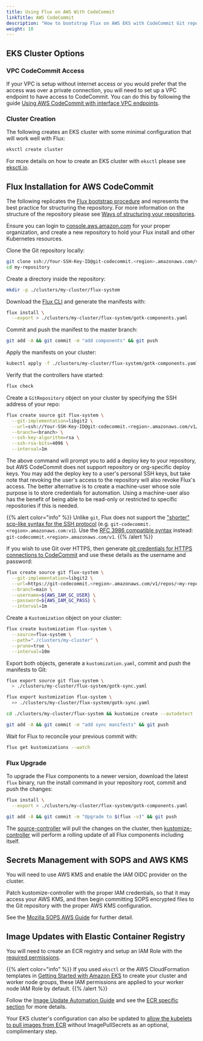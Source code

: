 ```yaml
---
title: Using Flux on AWS With CodeCommit
linkTitle: AWS CodeCommit
description: "How to bootstrap Flux on AWS EKS with CodeCommit Git repositories."
weight: 10
---
```


## EKS Cluster Options

### VPC CodeCommit Access

If your VPC is setup without internet access or you would prefer that the access was over a private connection, you
will need to set up a VPC endpoint to have access to CodeCommit. You can do this by following the guide [Using AWS
CodeCommit with interface VPC endpoints](https://docs.aws.amazon.com/codecommit/latest/userguide/codecommit-and-interface-VPC.html).

### Cluster Creation

The following creates an EKS cluster with some minimal configuration that will work well with Flux:

```sh
eksctl create cluster
```

For more details on how to create an EKS cluster with `eksctl` please see [eksctl.io](https://eksctl.io).

## Flux Installation for AWS CodeCommit

The following replicates the [Flux bootstrap procedure](../installation/_index.md#bootstrap) and represents
the best practice for structuring the repository. For more information on the structure of the repository
please see [Ways of structuring your repositories](../installation/repository-structure.md).

Ensure you can login to [console.aws.amazon.com](https://console.aws.amazon.com) for your proper organization,
and create a new repository to hold your Flux install and other Kubernetes resources.

Clone the Git repository locally:

```sh
git clone ssh://Your-SSH-Key-ID@git-codecommit.<region>.amazonaws.com/v1/repos/<my-repository>
cd my-repository
```

Create a directory inside the repository:

```sh
mkdir -p ./clusters/my-cluster/flux-system
```

Download the [Flux CLI](../installation/_index.md#install-the-flux-cli) and generate the manifests with:

```sh
flux install \
  --export > ./clusters/my-cluster/flux-system/gotk-components.yaml
```

Commit and push the manifest to the master branch:

```sh
git add -A && git commit -m "add components" && git push
```

Apply the manifests on your cluster:

```sh
kubectl apply -f ./clusters/my-cluster/flux-system/gotk-components.yaml
```

Verify that the controllers have started:

```sh
flux check
```

Create a `GitRepository` object on your cluster by specifying the SSH address of your repo:

```sh
flux create source git flux-system \
  --git-implementation=libgit2 \
  --url=ssh://Your-SSH-Key-ID@git-codecommit.<region>.amazonaws.com/v1/repos/<my-repository> \
  --branch=<branch> \
  --ssh-key-algorithm=rsa \
  --ssh-rsa-bits=4096 \
  --interval=1m
```

The above command will prompt you to add a deploy key to your repository, but AWS CodeCommit
does not support repository or org-specific deploy keys. You may add the deploy key to a user's
personal SSH keys, but take note that revoking the user's access to the repository will
also revoke Flux's access. The better alternative is to create a machine-user whose sole purpose is
to store credentials for automation. Using a machine-user also has the benefit of being able to be read-only or
restricted to specific repositories if this is needed.

{{% alert color="info" %}}
Unlike `git`, Flux does not support the ["shorter" scp-like syntax for the SSH
protocol](https://git-scm.com/book/en/v2/Git-on-the-Server-The-Protocols#_the_ssh_protocol)
(e.g. `git-codecommit.<region>.amazonaws.com:v1`).
Use the [RFC 3986 compatible syntax](https://tools.ietf.org/html/rfc3986#section-3) instead: `git-codecommit.<region>.amazonaws.com/v1`.
{{% /alert %}}

If you wish to use Git over HTTPS, then generate [git credentials for HTTPS connections
to CodeCommit](https://docs.aws.amazon.com/codecommit/latest/userguide/setting-up-gc.html#setting-up-gc-iam)
and use these details as the username and password:

```sh
flux create source git flux-system \
  --git-implementation=libgit2 \
  --url=https://git-codecommit.<region>.amazonaws.com/v1/repos/<my-repository> \
  --branch=main \
  --username=${AWS_IAM_GC_USER} \
  --password=${AWS_IAM_GC_PASS} \
  --interval=1m
```

Create a `Kustomization` object on your cluster:

```sh
flux create kustomization flux-system \
  --source=flux-system \
  --path="./clusters/my-cluster" \
  --prune=true \
  --interval=10m
```

Export both objects, generate a `kustomization.yaml`, commit and push the manifests to Git:

```sh
flux export source git flux-system \
  > ./clusters/my-cluster/flux-system/gotk-sync.yaml

flux export kustomization flux-system \
  >> ./clusters/my-cluster/flux-system/gotk-sync.yaml

cd ./clusters/my-cluster/flux-system && kustomize create --autodetect

git add -A && git commit -m "add sync manifests" && git push
```

Wait for Flux to reconcile your previous commit with:

```sh
flux get kustomizations --watch
```

### Flux Upgrade

To upgrade the Flux components to a newer version, download the latest `flux` binary,
run the install command in your repository root, commit and push the changes:

```sh
flux install \
  --export > ./clusters/my-cluster/flux-system/gotk-components.yaml

git add -A && git commit -m "Upgrade to $(flux -v)" && git push
```

The [source-controller](../components/source/_index.md) will pull the changes on the cluster,
then [kustomize-controller](../components/source/_index.md) will perform a rolling update of
all Flux components including itself.

## Secrets Management with SOPS and AWS KMS

You will need to use AWS KMS and enable the IAM OIDC provider on the cluster.

Patch kustomize-controller with the proper IAM credentials, so that it may access your AWS KMS, and then begin
committing SOPS encrypted files to the Git repository with the proper AWS KMS configuration.

See the [Mozilla SOPS AWS Guide](../operations/secrets/mozilla-sops.md#aws) for further detail.

## Image Updates with Elastic Container Registry

You will need to create an ECR registry and setup an IAM Role with the [required
permissions](https://docs.aws.amazon.com/AmazonECR/latest/userguide/ECR_on_EKS.html).

{{% alert color="info" %}}
If you used `eksctl` or the AWS CloudFormation templates in [Getting Started with Amazon
EKS](https://docs.aws.amazon.com/eks/latest/userguide/getting-started.html) to create your cluster and worker
node groups, these IAM permissions are applied to your worker node IAM Role by default.
{{% /alert %}}

Follow the [Image Update Automation Guide](../workflows/image-update.md) and see the
[ECR specific section](../workflows/image-update.md#aws-elastic-container-registry) for more details.

Your EKS cluster's configuration can also be updated to
[allow the kubelets to pull images from ECR](https://docs.aws.amazon.com/AmazonECR/latest/userguide/ECR_on_EKS.html)
without ImagePullSecrets as an optional, complimentary step.
